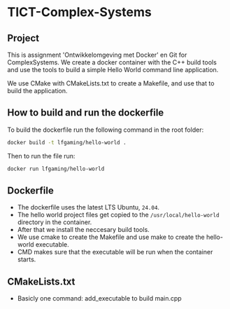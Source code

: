 # TICT-Complex-Systems

## Project
This is assignment 'Ontwikkelomgeving met Docker' en Git for ComplexSystems. 
We create a docker container with the C++ build tools and use the tools to build a simple Hello World command line application.

We use CMake with CMakeLists.txt to create a Makefile, and use that to build the application. 

## How to build and run the dockerfile
To build the dockerfile run the following command in the root folder: 
```bash
docker build -t lfgaming/hello-world .
```

Then to run the file run:
```bash
docker run lfgaming/hello-world
```

## Dockerfile
- The dockerfile uses the latest LTS Ubuntu, `24.04`.
- The hello world project files get copied to the `/usr/local/hello-world` directory in the container.
- After that we install the neccesary build tools. 
- We use cmake to create the Makefile and use make to create the hello-world executable.
- CMD makes sure that the executable will be run when the container starts.


## CMakeLists.txt
- Basicly one command: add_executable to build main.cpp

